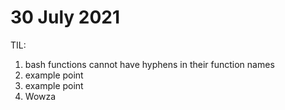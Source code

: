 # 30 July 2021
TIL:
1. bash functions cannot have hyphens in their function names
2. example point
3. example point
4. Wowza

